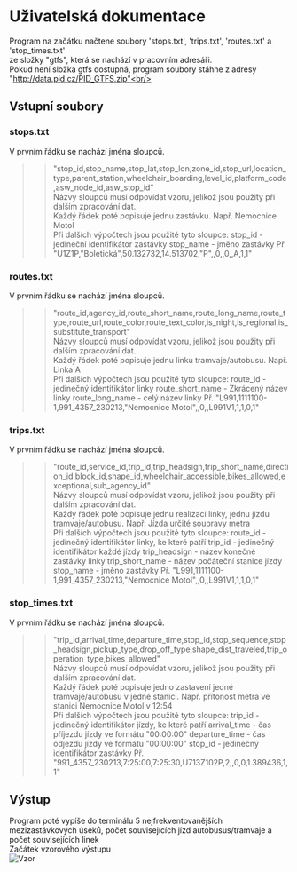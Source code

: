 # Uživatelská dokumentace
Program na začátku načtene soubory 'stops.txt', 'trips.txt', 'routes.txt' a 'stop_times.txt'<br/>
ze složky "gtfs", která se nachází v pracovním adresáři.<br/>
Pokud není složka gtfs dostupná, program soubory stáhne z adresy "http://data.pid.cz/PID_GTFS.zip"<br/>

## Vstupní soubory
### stops.txt
V prvním řádku se nachází jména sloupců.<br/>
>> "stop_id,stop_name,stop_lat,stop_lon,zone_id,stop_url,location_type,parent_station,wheelchair_boarding,level_id,platform_code,asw_node_id,asw_stop_id"<br/>
Názvy sloupců musí odpovídat vzoru, jelikož jsou použity při dalším zpracování dat.<br/>
Každý řádek poté popisuje jednu zastávku. Např. Nemocnice Motol<br/> 
Při dalších výpočtech jsou použité tyto sloupce:
>> stop_id - jedineční identifikátor zastávky
>> stop_name - jměno zastávky
Př. "U1Z1P,"Boletická",50.132732,14.513702,"P",,0,,0,,A,1,1"<br/>

### routes.txt
V prvním řádku se nachází jména sloupců.<br/>
>> "route_id,agency_id,route_short_name,route_long_name,route_type,route_url,route_color,route_text_color,is_night,is_regional,is_substitute_transport"<br/>
Názvy sloupců musí odpovídat vzoru, jelikož jsou použity při dalším zpracování dat.<br/>
Každý řádek poté popisuje jednu linku tramvaje/autobusu. Např. Linka A<br/> 
Při dalších výpočtech jsou použité tyto sloupce:
>> route_id - jedinečný identifikátor linky
>> route_short_name - Zkrácený název linky
>> route_long_name - celý název linky
Př. "L991,1111100-1,991_4357_230213,"Nemocnice Motol",,0,,L991V1,1,1,0,1"<br/>

### trips.txt
V prvním řádku se nachází jména sloupců.<br/>
>> "route_id,service_id,trip_id,trip_headsign,trip_short_name,direction_id,block_id,shape_id,wheelchair_accessible,bikes_allowed,exceptional,sub_agency_id"<br/>
Názvy sloupců musí odpovídat vzoru, jelikož jsou použity při dalším zpracování dat.<br/>
Každý řádek poté popisuje jednu realizaci linky, jednu jízdu tramvaje/autobusu. Např. Jízda určité soupravy metra<br/> 
Při dalších výpočtech jsou použité tyto sloupce:
>> route_id - jedinečný identifikátor linky, ke které patří
>> trip_id - jedinečný identifikátor každé jízdy
>> trip_headsign - název konečné zastávky linky
>> trip_short_name - název počáteční stanice jízdy
>> stop_name - jměno zastávky
Př. "L991,1111100-1,991_4357_230213,"Nemocnice Motol",,0,,L991V1,1,1,0,1"<br/>

### stop_times.txt
V prvním řádku se nachází jména sloupců.<br/>
>> "trip_id,arrival_time,departure_time,stop_id,stop_sequence,stop_headsign,pickup_type,drop_off_type,shape_dist_traveled,trip_operation_type,bikes_allowed"<br/>
Názvy sloupců musí odpovídat vzoru, jelikož jsou použity při dalším zpracování dat.<br/>
Každý řádek poté popisuje jedno zastavení jedné tramvaje/autobusu v jedné stanici. Např. přítonost metra ve stanici Nemocnice Motol v 12:54<br/> 
Při dalších výpočtech jsou použité tyto sloupce:
>> trip_id - jedinečný identifikátor jízdy, ke které patří
>> arrival_time - čas příjezdu jízdy ve formátu "00:00:00"
>> departure_time - čas odjezdu jízdy ve formátu "00:00:00"
>> stop_id - jedinečný identifikátor zastávky
Př. "991_4357_230213,7:25:00,7:25:30,U713Z102P,2,,0,0,1.389436,1,1"<br/>

## Výstup
Program poté vypíše do terminálu 5 nejfrekventovanějších mezizastávkových úseků, počet souvisejících jízd autobusus/tramvaje a počet souvisejících linek<br/>
Začátek vzorového výstupu<br/>
![Vzor](https://user-images.githubusercontent.com/116712623/227737937-48ec2089-bddc-4c39-aa19-fd0690116ba5.png)
